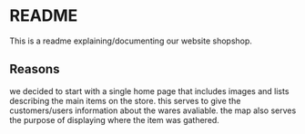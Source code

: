 # README

This is a readme explaining/documenting our website shopshop.

## Reasons

we decided to start with a single home page that includes images and lists describing the main items on the store. this serves to give the customers/users information about the wares avaliable. the map also serves the purpose of displaying where the item was gathered.